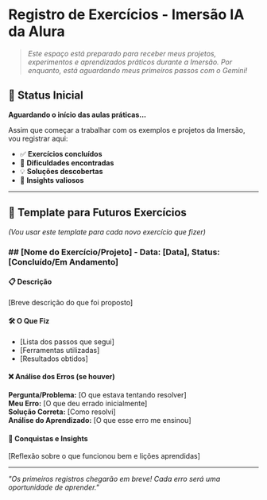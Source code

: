 # Registro de Exercícios - Imersão IA da Alura

> *Este espaço está preparado para receber meus projetos, experimentos e aprendizados práticos durante a Imersão. Por enquanto, está aguardando meus primeiros passos com o Gemini!*

## 🚦 Status Inicial

**Aguardando o início das aulas práticas...**

Assim que começar a trabalhar com os exemplos e projetos da Imersão, vou registrar aqui:

- ✅ **Exercícios concluídos**
- 🤔 **Dificuldades encontradas**  
- 💡 **Soluções descobertas**
- 🎯 **Insights valiosos**

---

## 📝 Template para Futuros Exercícios

*(Vou usar este template para cada novo exercício que fizer)*

### ## [Nome do Exercício/Projeto] - Data: [Data], Status: [Concluído/Em Andamento]

#### 📋 Descrição
[Breve descrição do que foi proposto]

#### 🛠️ O Que Fiz
- [Lista dos passos que segui]
- [Ferramentas utilizadas]
- [Resultados obtidos]

#### ❌ Análise dos Erros (se houver)
**Pergunta/Problema:** [O que estava tentando resolver]  
**Meu Erro:** [O que deu errado inicialmente]  
**Solução Correta:** [Como resolvi]  
**Análise do Aprendizado:** [O que esse erro me ensinou]

#### 🎉 Conquistas e Insights
[Reflexão sobre o que funcionou bem e lições aprendidas]

---

*"Os primeiros registros chegarão em breve! Cada erro será uma oportunidade de aprender."*